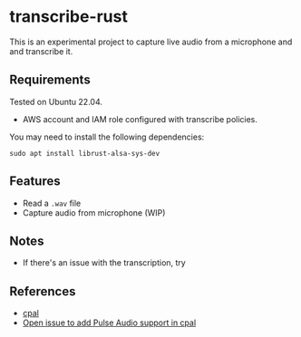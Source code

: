 
# transcribe-rust

This is an experimental project to capture live audio from a microphone and and transcribe it.

## Requirements

Tested on Ubuntu 22.04.

* AWS account and IAM role configured with transcribe policies. 

You may need to install the following dependencies:
```
sudo apt install librust-alsa-sys-dev
```



## Features
* Read a `.wav` file
* Capture audio from microphone (WIP)

## Notes

* If there's an issue with the transcription, try 

## References

* [cpal](https://github.com/RustAudio/cpal)
* [Open issue to add Pulse Audio support in cpal](https://github.com/RustAudio/cpal/issues/259)
